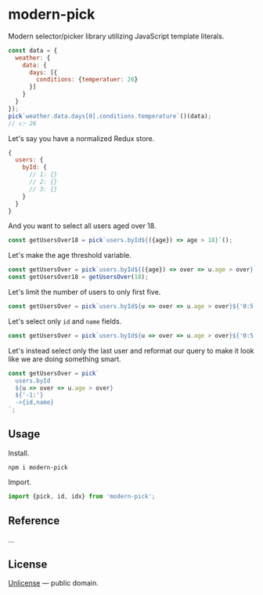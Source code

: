 # modern-pick

Modern selector/picker library utilizing JavaScript template literals.

```js
const data = {
  weather: {
    data: {
      days: [{
        conditions: {temperatuer: 26}
      }]
    }
  }
});
pick`weather.data.days[0].conditions.temperature`()(data);
// 👉 26
```

Let's say you have a normalized Redux store.

```js
{
  users: {
    byId: {
      // 1: {}
      // 2: {}
      // 3: {}
    }
  }
}
```

And you want to select all users aged over 18.

```js
const getUsersOver18 = pick`users.byId${({age}) => age > 18}`();
```

Let's make the age threshold variable.

```js
const getUsersOver = pick`users.byId${({age}) => over => u.age > over}`;
const getUsersOver18 = getUsersOver(18);
```

Let's limit the number of users to only first five.

```js
const getUsersOver = pick`users.byId${u => over => u.age > over}${'0:5'}`;
```

Let's select only `id` and `name` fields.

```js
const getUsersOver = pick`users.byId${u => over => u.age > over}${'0:5'}->{id,name}`;
```

Let's instead select only the last user and reformat our query to make it look
like we are doing something smart.

```js
const getUsersOver = pick`
  users.byId
  ${u => over => u.age > over}
  ${'-1:'}
  ->{id,name}
`;
```


## Usage

Install.

```shell
npm i modern-pick
```

Import.

```js
import {pick, id, idx} from 'modern-pick';
```


## Reference

...


## License

[Unlicense](LICENSE) &mdash; public domain.
